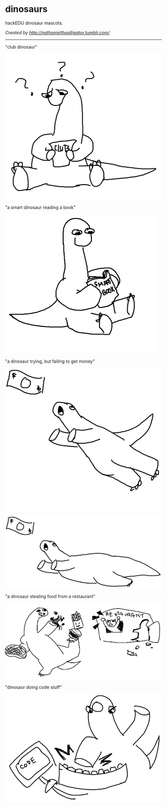 # dinosaurs

hackEDU dinosaur mascots.

_Created by http://nathanielthealligator.tumblr.com/_

---

"club dinosaur"

![](club_dinosaur.png)

"a smart dinosaur reading a book"

![](smart_dinosaur.png)

"a dinosaur trying, but failing to get money"

![](money_dinosaur_1.png)

![](money_dinosaur_2.png)

"a dinosaur stealing food from a restaurant"

![](restaurant_dinosaur.png)

"dinosaur doing code stuff"

![](code_dinosaur.png)
